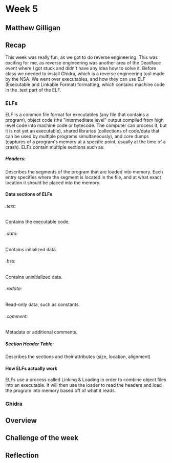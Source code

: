 # Week 5
## Matthew Gilligan

## Recap

This week was really fun, as we got to do reverse engineering. This was exciting for me, as reverse engineering was another area of the Deadface event where I got stuck and didn't have any idea how to solve it. Before class we needed to install Ghidra, which is a reverse engineering tool made by the NSA. We went over executables, and how they can use ELF (Executable and Linkable Format) formatting, which contains machine code in the .text part of the ELF. 

### ELFs
ELF is a common file format for executables (any file that contains a program), object code (the "intermeditate level" output compiled from high level code into machine code or bytecode. The computer can process it, but it is not yet an executable), shared libraries (collections of code/data that can be used by multiple programs simultaneously), and core dumps (captures of a program's memory at a specific point, usually at the time of a crash). ELFs contain multiple sections such as:

##### Headers:
Describes the segments of the program that are loaded into memory. Each entry specifies where the segment is located in the file, and at what exact location it should be placed into the memory.

#### Data sections of ELFs
###### .text:
Contains the executable code.

###### .data:
Contains initialized data.

###### .bss: 
Contains uninitialized data.

###### .rodata: 
Read-only data, such as constants.

###### .comment: 
Metadata or additional comments. 

##### Section Header Table: 
Describes the sections and their attributes (size, location, alignment)

#### How ELFs actually work
ELFs use a process called Linking & Loading in order to combine object files into an executable. It will then use the loader to read the headers and load the program into memory based off of what it reads. 


### Ghidra


## Overview



## Challenge of the week

## Reflection
